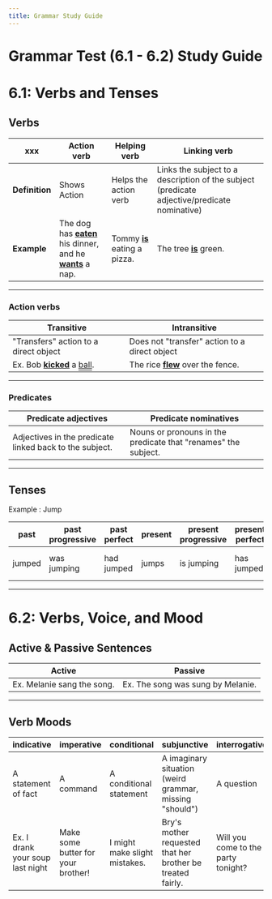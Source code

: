 ```yaml
---
title: Grammar Study Guide
---
```


# Grammar Test (6.1 - 6.2) Study Guide

# 6.1: Verbs and Tenses

## Verbs

xxx | **Action verb** | **Helping verb** | **Linking verb**
--- | --- | --- | --- 
**Definition** | Shows Action | Helps the action verb | Links the subject to a description of the subject (predicate adjective/predicate nominative)
**Example** | The dog has **<u>eaten</u>** his dinner, and he **<u>wants</u>** a nap. | Tommy **<u>is</u>** eating a pizza. | The tree **<u>is</u>** green.

---

### Action verbs
 
Transitive | Intransitive
--- | ---
"Transfers" action to a direct object | Does not "transfer" action to a direct object
Ex. Bob **<u>kicked</u>** a <span style="text-decoration: underline double;">ball</span>. | The rice **<u>flew</u>** over the fence.

---

### Predicates
 
Predicate adjectives | Predicate nominatives
--- | ---
Adjectives in the predicate linked back to the subject. | Nouns or pronouns in the predicate that "renames" the subject.

---

## Tenses

Example : Jump

past | past progressive | past perfect | present | present progressive | present perfect | future | future progressive | future perfect
--- | --- | --- | --- | --- | --- | --- | --- | ---
jumped | was jumping | had jumped | jumps | is jumping | has jumped | will jump | will be jumping | will have jumped

---

# 6.2: Verbs, Voice, and Mood

## Active & Passive Sentences

Active | Passive
--- | ---
Ex. Melanie sang the song. | Ex. The song was sung by Melanie.

---

## Verb Moods

indicative | imperative | conditional | subjunctive | interrogative
--- | --- | --- | --- | ---
A statement of fact | A command | A conditional statement | A imaginary situation (weird grammar, missing "should") | A question
Ex. I drank your soup last night | Make some butter for your brother! | I might make slight mistakes. | Bry's mother requested that her brother be treated fairly. | Will you come to the party tonight?
